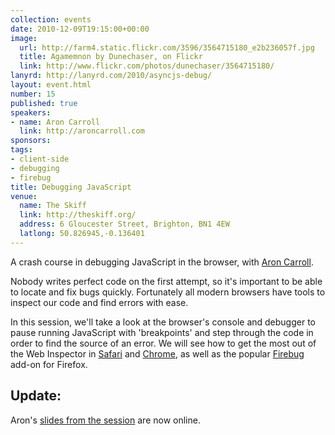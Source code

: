 ```yaml
---
collection: events
date: 2010-12-09T19:15:00+00:00
image:
  url: http://farm4.static.flickr.com/3596/3564715180_e2b236057f.jpg
  title: Agamemnon by Dunechaser, on Flickr
  link: http://www.flickr.com/photos/dunechaser/3564715180/
lanyrd: http://lanyrd.com/2010/asyncjs-debug/
layout: event.html
number: 15
published: true
speakers:
- name: Aron Carroll
  link: http://aroncarroll.com
sponsors:
tags:
- client-side
- debugging
- firebug
title: Debugging JavaScript
venue:
  name: The Skiff
  link: http://theskiff.org/
  address: 6 Gloucester Street, Brighton, BN1 4EW
  latlong: 50.826945,-0.136401
---
```


<p class="summary vcard">A crash course in debugging JavaScript in the browser, with <a class="url fn" href="http://twitter.com/aroncarroll">Aron Carroll</a>.</p>

<p>Nobody writes perfect code on the first attempt, so it's important to be able to locate and fix bugs quickly. Fortunately all modern browsers have tools to inspect our code and find errors with ease.</p>

<p>In this session, we'll take a look at the browser's console and debugger to pause running JavaScript with 'breakpoints' and step through the code in order to find the source of an error. We will see how to get the most out of the Web Inspector in <a href="http://developer.apple.com/library/safari/#documentation/AppleApplications/Conceptual/Safari_Developer_Guide/1Introduction/Introduction.html">Safari</a> and <a href="http://www.chromium.org/devtools">Chrome</a>, as well as the popular <a href="http://getfirebug.com">Firebug</a> add-on for Firefox.</p>

<h2>Update:</h2>
<p>Aron's <a href="http://aron.github.com/async-debugging-talk/">slides from the session</a> are now online.</p>
